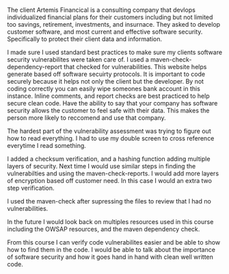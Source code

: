 The client Artemis Financical is a consulting company that devlops individualized financial plans for their customers including but not limited too savings, retirement, investments, and insurnace. They asked to develop customer software, and most current and effective software security. Specifically to protect their client data and information.

I made sure I used standard best practices to make sure my clients software security vulnerabilites were taken care of. I used a maven-check-dependency-report that checked for vulnerabilities. This website helps generate based off software secuirty protocols. It is important to code securely because it helps not only the client but the developer. By not coding correctly you can easily wipe someones bank account in this instance. Inline comments, and report checks are best practiced to help secure clean code. Have the ability to say that your company has software security allows the customer to feel safe with their data. This makes the person more likely to reccomend and use that company.

The hardest part of the vulnerability assessment was trying to figure out how to read everything. I had to use my double screen to cross reference everytime I read something.

I added a checksum verification, and a hashing function adding multiple layers of security. Next time I would use similar steps in finding the vulnerabilties and using the maven-check-reports. I would add more layers of encryption based off customer need. In this case I would an extra two step verification.

I used the maven-check after supressing the files to review that I had no vulnerabilities.

In the future I would look back on multiples resources used in this course including the OWSAP resources, and the maven dependency check.

From this course I can verify code vulnerabilites easier and be able to show how to find them in the code. I would be able to talk about the importance of software security and how it goes hand in hand with clean well written code. 

